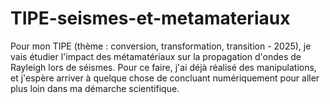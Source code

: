 # TIPE-seismes-et-metamateriaux
Pour mon TIPE (thème : conversion, transformation, transition - 2025), je vais étudier l'impact des métamatériaux sur la propagation d'ondes de Rayleigh lors de séismes. Pour ce faire, j'ai déjà réalisé des manipulations, et j'espère arriver à quelque chose de concluant numériquement pour aller plus loin dans ma démarche scientifique.
